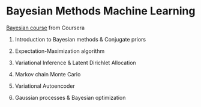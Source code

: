 # Bayesian Methods Machine Learning

[Bayesian course](https://www.coursera.org/learn/bayesian-methods-in-machine-learning) from Coursera

1. Introduction to Bayesian methods & Conjugate priors

2. Expectation-Maximization algorithm

3. Variational Inference & Latent Dirichlet Allocation

4. Markov chain Monte Carlo

5. Variational Autoencoder
6. Gaussian processes & Bayesian optimization